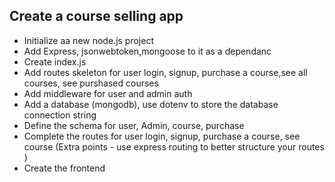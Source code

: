   ## Create a course selling app

   - Initialize aa new node.js project
   - Add Express, jsonwebtoken,mongoose to it as a dependanc 
   - Create index.js
   - Add routes skeleton for user login, signup, purchase a course,see all courses, see purshased courses
   - Add middleware for user and admin auth 
   - Add a database (mongodb), use dotenv to store the database connection string 
   - Define the schema for user, Admin, course, purchase
   - Complete the routes for user login, signup, purchase a course, see course (Extra points - use express routing to better structure your routes )
   - Create the frontend 
   
 